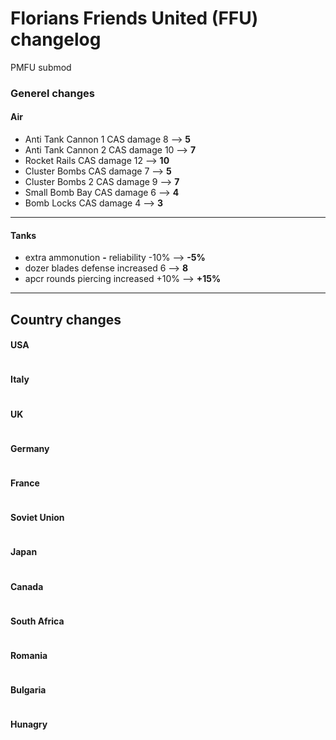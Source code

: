 # Florians Friends United (FFU) changelog
PMFU submod

### Generel changes

#### Air

- Anti Tank Cannon 1 CAS damage  8  --> **5**
- Anti Tank Cannon 2 CAS damage  10 --> **7**
- Rocket Rails CAS damage        12 --> **10**
- Cluster Bombs CAS damage       7  --> **5**      
- Cluster Bombs 2 CAS damage     9  --> **7**        
- Small Bomb Bay CAS damage      6  --> **4**
- Bomb Locks CAS damage          4  --> **3**
---
#### Tanks

- extra ammonution **-** reliability -10% --> **-5%**
- dozer blades defense increased 6 --> **8**
- apcr rounds piercing increased +10% --> **+15%**
---
## Country changes

#### USA
```

```
#### Italy
```

```
#### UK
```

```
#### Germany
```

```
#### France
```

```
#### Soviet Union
```

```
#### Japan
```

```
#### Canada
```

```
#### South Africa
```

```
#### Romania
```

```
#### Bulgaria
```

```
#### Hunagry
```

```

